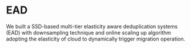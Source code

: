 # EAD
We built a SSD-based multi-tier elasticity aware deduplication systems (EAD) with downsampling technique and online scaling up algorithm adopting the elasticity of cloud to dynamically trigger migration operation.
